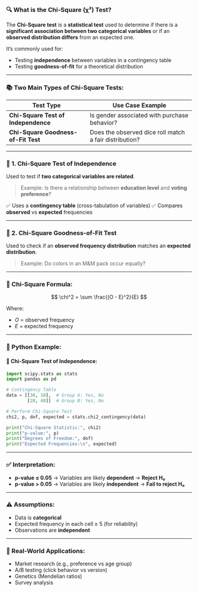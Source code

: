 ### 🔍 What is the **Chi-Square (χ²) Test**?

The **Chi-Square test** is a **statistical test** used to determine if there is a **significant association between two categorical variables** or if an **observed distribution differs** from an expected one.

It’s commonly used for:

* Testing **independence** between variables in a contingency table
* Testing **goodness-of-fit** for a theoretical distribution

---

### 📚 Two Main Types of Chi-Square Tests:

| Test Type                           | Use Case Example                                       |
| ----------------------------------- | ------------------------------------------------------ |
| **Chi-Square Test of Independence** | Is gender associated with purchase behavior?           |
| **Chi-Square Goodness-of-Fit Test** | Does the observed dice roll match a fair distribution? |

---

### 🧠 1. **Chi-Square Test of Independence**

Used to test if **two categorical variables are related**.

> Example: Is there a relationship between **education level** and **voting preference**?

✅ Uses a **contingency table** (cross-tabulation of variables)
✅ Compares **observed** vs **expected** frequencies

---

### 🧠 2. **Chi-Square Goodness-of-Fit Test**

Used to check if an **observed frequency distribution** matches an **expected distribution**.

> Example: Do colors in an M\&M pack occur equally?

---

### 🧮 Chi-Square Formula:

$$
\chi^2 = \sum \frac{(O - E)^2}{E}
$$

Where:

* $O$ = observed frequency
* $E$ = expected frequency

---

### 🐍 Python Example:

#### 📌 Chi-Square Test of Independence:

```python
import scipy.stats as stats
import pandas as pd

# Contingency Table
data = [[30, 10],  # Group A: Yes, No
        [20, 40]]  # Group B: Yes, No

# Perform Chi-Square Test
chi2, p, dof, expected = stats.chi2_contingency(data)

print("Chi-Square Statistic:", chi2)
print("p-value:", p)
print("Degrees of Freedom:", dof)
print("Expected Frequencies:\n", expected)
```

---

### ✅ Interpretation:

* **p-value ≤ 0.05** → Variables are likely **dependent** → **Reject H₀**
* **p-value > 0.05** → Variables are likely **independent** → **Fail to reject H₀**

---

### ⚠️ Assumptions:

* Data is **categorical**
* Expected frequency in each cell ≥ 5 (for reliability)
* Observations are **independent**

---

### 🔁 Real-World Applications:

* Market research (e.g., preference vs age group)
* A/B testing (click behavior vs version)
* Genetics (Mendelian ratios)
* Survey analysis
